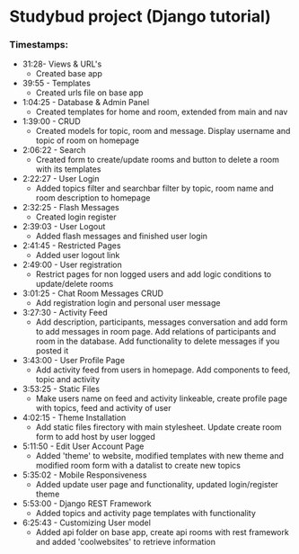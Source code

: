 # Studybud project (Django tutorial)

### Timestamps:
- 31:28- Views & URL's
    - Created base app
- 39:55 - Templates
    - Created urls file on base app
- 1:04:25 - Database & Admin Panel
    - Created templates for home and room, extended from main and nav
- 1:39:00 - CRUD
    - Created models for topic, room and message. Display username and topic of room on homepage
- 2:06:22 - Search
    - Created form to create/update rooms and button to delete a room with its templates
- 2:22:27 - User Login
    - Added topics filter and searchbar filter by topic, room name and room description to homepage
- 2:32:25 - Flash Messages
    - Created login register
- 2:39:03 - User Logout
    - Added flash messages and finished user login
- 2:41:45 - Restricted Pages
    - Added user logout link
- 2:49:00 - User registration
    - Restrict pages for non logged users and add logic conditions to update/delete rooms
- 3:01:25 -  Chat Room Messages CRUD
    - Add registration login and personal user message
- 3:27:30 - Activity Feed
    - Add description, participants, messages conversation and add form to add messages in room page. Add relations of participants and room in the database. Add functionality to delete messages if you posted it
- 3:43:00 - User Profile Page
    - Add activity feed from users in homepage. Add components to feed, topic and activity
- 3:53:25 - Static Files
    - Make users name on feed and activity linkeable, create profile page with topics, feed and activity of user
- 4:02:15 - Theme Installation
    - Add static files firectory with main stylesheet. Update create room form to add host by user logged
- 5:11:50 - Edit User Account Page
    - Added 'theme' to website, modified templates with new theme and modified room form with a datalist to create new topics
- 5:35:02 - Mobile Responsiveness
    - Added update user page and functionality, updated login/register theme
- 5:53:00 - Django REST Framework
    - Added topics and activity page templates with functionality
- 6:25:43 - Customizing User model
    - Added api folder on base app, create api rooms with rest framework and added 'coolwebsites' to retrieve information